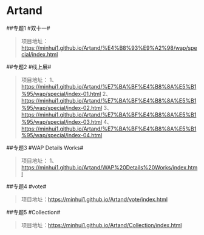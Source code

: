 # Artand
##专题1 #双十一#
>项目地址：https://minhui1.github.io/Artand/%E4%B8%93%E9%A2%98/wap/special/index.html

##专题2 #线上展#
>项目地址：
1、https://minhui1.github.io/Artand/%E7%BA%BF%E4%B8%8A%E5%B1%95/wap/special/index-01.html
2、https://minhui1.github.io/Artand/%E7%BA%BF%E4%B8%8A%E5%B1%95/wap/special/index-02.html
3、https://minhui1.github.io/Artand/%E7%BA%BF%E4%B8%8A%E5%B1%95/wap/special/index-03.html
4、https://minhui1.github.io/Artand/%E7%BA%BF%E4%B8%8A%E5%B1%95/wap/special/index-04.html

##专题3 #WAP Details Works#
>项目地址：
1、https://minhui1.github.io/Artand/WAP%20Details%20Works/index.html

##专题4 #vote#
>项目地址：https://minhui1.github.io/Artand/vote/index.html

##专题5 #Collection#
>项目地址：https://minhui1.github.io/Artand/Collection/index.html

